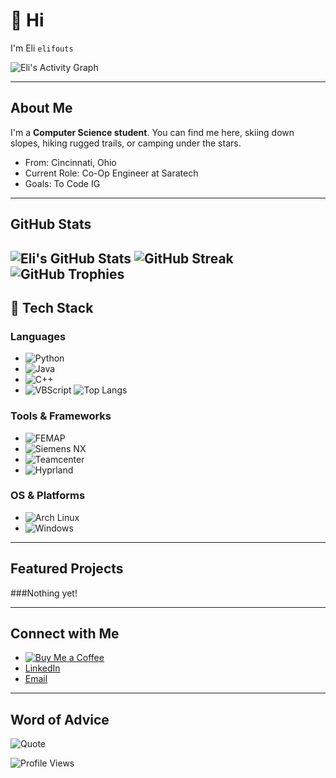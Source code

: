 # 👋 Hi 
I'm Eli `elifouts`


![Eli's Activity Graph](https://github-readme-activity-graph.vercel.app/graph?username=elifouts&theme=gruvbox)

---

## About Me
I'm a **Computer Science student**. You can find me here, skiing down slopes, hiking rugged trails, or camping under the stars.

- From: Cincinnati, Ohio
- Current Role: Co-Op Engineer at Saratech
- Goals: To Code IG
---
## GitHub Stats
![Eli's GitHub Stats](https://github-readme-stats.vercel.app/api?username=elifouts&show_icons=true&theme=gruvbox)
![GitHub Streak](https://streak-stats.demolab.com?user=elifouts&theme=gruvbox)
![GitHub Trophies](https://github-profile-trophy.vercel.app/?username=elifouts&theme=gruvbox)
---
## 🔧 Tech Stack

### **Languages**
- ![Python](https://img.shields.io/badge/-Python-3776AB?logo=python&logoColor=white)
- ![Java](https://img.shields.io/badge/-Java-007396?logo=java&logoColor=white)
- ![C++](https://img.shields.io/badge/-C++-00599C?logo=c%2B%2B&logoColor=white)
- ![VBScript](https://img.shields.io/badge/-VBScript-00BCD4?logo=visualstudio&logoColor=white)
![Top Langs](https://github-readme-stats.vercel.app/api/top-langs/?username=elifouts&layout=compact&theme=gruvbox)

### **Tools & Frameworks**
- ![FEMAP](https://img.shields.io/badge/-FEMAP-004B8D?logo=siemens&logoColor=white)
- ![Siemens NX](https://img.shields.io/badge/-NX-007DB8?logo=siemens&logoColor=white)
- ![Teamcenter](https://img.shields.io/badge/-Teamcenter-005073?logo=siemens&logoColor=white)
- ![Hyprland](https://img.shields.io/badge/-Hyprland-009688?logo=wayland&logoColor=white)

### **OS & Platforms**
- ![Arch Linux](https://img.shields.io/badge/-Arch_Linux-1793D1?logo=archlinux&logoColor=white)
- ![Windows](https://img.shields.io/badge/-Windows-0078D6?logo=windows&logoColor=white)

---

## Featured Projects

###Nothing yet!



---

## Connect with Me
- [![Buy Me a Coffee](https://img.shields.io/badge/-Buy%20Me%20a%20Coffee-orange?logo=buymeacoffee&style=flat)](https://www.buymeacoffee.com/elifouts)
- [LinkedIn](https://www.linkedin.com/in/elifouts/)
- [Email](mailto:eligfouts@gmail.com)

---

## Word of Advice
![Quote](https://quotes-github-readme.vercel.app/api?type=verticle&theme=gruvbox)

![Profile Views](https://komarev.com/ghpvc/?username=elifouts&color=blue)
